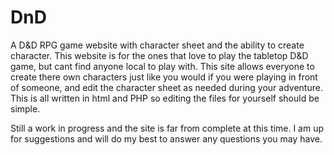 # DnD
A D&amp;D RPG game website with character sheet and the ability to create character.
This website is for the ones that love to play the tabletop D&D game, but cant find anyone local to play with. This site allows everyone to create there own characters just like you would if you were playing in front of someone, and edit the character sheet as needed during your adventure. This is all written in html and PHP so editing the files for yourself should be simple.


Still a work in progress and the site is far from complete at this time. I am up for suggestions and will do my best to answer any questions you may have.
